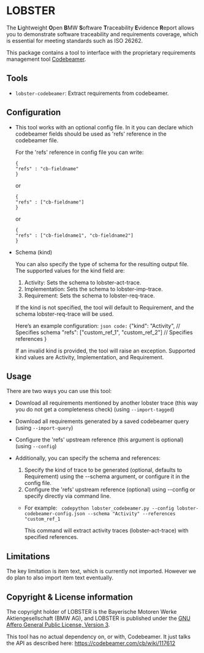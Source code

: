 # LOBSTER

The **L**ightweight **O**pen **B**MW **S**oftware **T**raceability
**E**vidence **R**eport allows you to demonstrate software traceability
and requirements coverage, which is essential for meeting standards
such as ISO 26262.

This package contains a tool to interface with the proprietary
requirements management tool
[Codebeamer](https://intland.com/codebeamer).

## Tools

* `lobster-codebeamer`: Extract requirements from codebeamer.

## Configuration

*   This tool works with an optional config file. In it you can declare which 
    codebeamer fields should be used as 'refs' reference in the codebeamer file.

    For the 'refs' reference in config file you can write:

    ```
    {
    "refs" : "cb-fieldname"
    }
    ```
    or
    ```
    {
    "refs" : ["cb-fieldname"]
    }
    ```
    or
    ```
    {
    "refs" : ["cb-fieldname1", "cb-fieldname2"]
    }
    ```

* Schema (kind)

  You can also specify the type of schema for the resulting output file. The supported values for the kind field are:
  1. Activity: Sets the schema to lobster-act-trace.
  2. Implementation: Sets the schema to lobster-imp-trace.
  3. Requirement: Sets the schema to lobster-req-trace.

  If the kind is not specified, the tool will default to Requirement, and the schema lobster-req-trace will be used.

  Here’s an example configuration:
  `json code:` {"kind": "Activity",  // Specifies schema
                "refs": ["custom_ref_1", "custom_ref_2"]  // Specifies references
               }

  If an invalid kind is provided, the tool will raise an exception. Supported kind values are Activity, Implementation, and Requirement.

## Usage

There are two ways you can use this tool:

* Download all requirements mentioned by another lobster trace (this
  way you do not get a completeness check) (using `--import-tagged`)

* Download all requirements generated by a saved codebeamer query
  (using `--import-query`)

* Configure the 'refs' upstream reference (this argument is optional)
(using `--config`)

* Additionally, you can specify the schema and references:

  1. Specify the kind of trace to be generated (optional, defaults to Requirement)
     using the --schema argument, or configure it in the config file.
  2. Configure the 'refs' upstream reference (optional) using --config or
     specify directly via command line.

    * For example:
    ``` codepython lobster_codebeamer.py --config lobster-codebeamer-config.json --schema "Activity" --references "custom_ref_1```

       This command will extract activity traces (lobster-act-trace) with specified references.

## Limitations

The key limitation is item text, which is currently not
imported. However we do plan to also import item text eventually.

## Copyright & License information

The copyright holder of LOBSTER is the Bayerische Motoren Werke
Aktiengesellschaft (BMW AG), and LOBSTER is published under the [GNU
Affero General Public License, Version
3](https://github.com/bmw-software-engineering/lobster/blob/main/LICENSE.md).

This tool has no actual dependency on, or with, Codebeamer. It just
talks the API as described here: https://codebeamer.com/cb/wiki/117612
